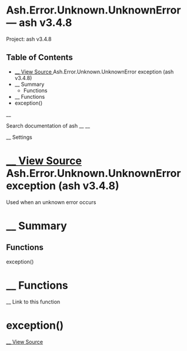 # Ash.Error.Unknown.UnknownError — ash v3.4.8

Project: ash v3.4.8

## Table of Contents

- [ __ View Source ](external_link) Ash.Error.Unknown.UnknownError exception (ash v3.4.8)
- __ Summary
  - Functions
- __ Functions
- exception()

__

Search documentation of ash __ __

__ Settings

#  [ __ View Source ](external_link) Ash.Error.Unknown.UnknownError exception (ash v3.4.8)

Used when an unknown error occurs

#  __ Summary

##  Functions

exception()

#  __ Functions

__ Link to this function

# exception()

[ __ View Source ](external_link)
